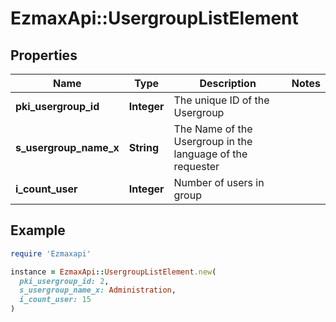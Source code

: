# EzmaxApi::UsergroupListElement

## Properties

| Name | Type | Description | Notes |
| ---- | ---- | ----------- | ----- |
| **pki_usergroup_id** | **Integer** | The unique ID of the Usergroup |  |
| **s_usergroup_name_x** | **String** | The Name of the Usergroup in the language of the requester |  |
| **i_count_user** | **Integer** | Number of users in group |  |

## Example

```ruby
require 'Ezmaxapi'

instance = EzmaxApi::UsergroupListElement.new(
  pki_usergroup_id: 2,
  s_usergroup_name_x: Administration,
  i_count_user: 15
)
```


